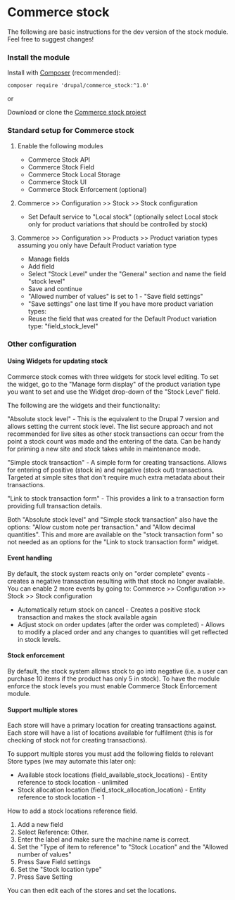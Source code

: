 # Commerce stock
The following are basic instructions for the dev version of the stock module.
Feel free to suggest changes!

### Install the module
Install with [Composer](https://getcomposer.org/) (recommended):
```
composer require 'drupal/commerce_stock:^1.0'
```
or

Download or clone the
[Commerce stock project](https://www.drupal.org/project/commerce_stock)

### Standard setup for Commerce stock
1. Enable the following modules
    * Commerce Stock API
    * Commerce Stock Field
    * Commerce Stock Local Storage
    * Commerce Stock UI
    * Commerce Stock Enforcement (optional)

2. Commerce >> Configuration >> Stock >> Stock configuration
    * Set Default service to "Local stock" (optionally select Local stock only
    for product variations that should be controlled by stock)

3. Commerce >> Configuration >> Products >> Product variation types assuming you
 only have Default Product variation type
    * Manage fields
    * Add field
    * Select "Stock Level" under the "General" section and name the field "stock
     level"
    * Save and continue
    * "Allowed number of values" is set to 1 - "Save field settings"
    * "Save settings" one last time
If you have more product variation types:
   * Reuse the field that was created for the Default Product variation type:
     "field_stock_level"

### Other configuration

#### Using Widgets for updating stock
Commerce stock comes with three widgets for stock level editing.
To set the widget, go to the "Manage form display" of the product variation
type you want to set and use the Widget drop-down of the "Stock Level" field.

The following are the widgets and their functionality:

"Absolute stock level" - This is the equivalent to the Drupal 7 version and
allows setting the current stock level. The list secure approach and not
recommended for live sites as other stock transactions can occur from the point
a stock count was made and the entering of the data. Can be handy for priming a
new site and stock takes while in maintenance mode.

"Simple stock transaction" - A simple form for creating transactions. Allows
for entering of positive (stock in) and negative (stock out) transactions.
Targeted at simple sites that don't require much extra metadata about their
transactions.

"Link to stock transaction form" - This provides a link to a transaction form
providing full transaction details.

Both "Absolute stock level" and "Simple stock transaction" also have the
options: "Allow custom note per transaction." and "Allow decimal quantities".
This and more are available on the "stock transaction form" so not needed as
an options for the "Link to stock transaction form" widget.

#### Event handling
By default, the stock system reacts only on "order complete" events - creates a
negative transaction resulting with that stock no longer available.
You can enable 2 more events by going to:
Commerce >> Configuration >> Stock >> Stock configuration
  * Automatically return stock on cancel - Creates a positive stock transaction
  and makes the stock available again
  * Adjust stock on order updates (after the order was completed) - Allows to
  modify a placed order and any changes to quantities will get reflected in
  stock levels.

#### Stock enforcement
By default, the stock system allows stock to go into negative (i.e. a user can
purchase 10 items if the product has only 5 in stock). To have the module
enforce the stock levels you must enable Commerce Stock Enforcement module.

#### Support multiple stores
Each store will have a primary location for creating transactions against. Each
store will have a list of locations available for fulfilment (this is for
checking of stock not for creating transactions).

To support multiple stores you must add the following fields to relevant Store
types (we may automate this later on):
  *  Available stock locations (field_available_stock_locations) - Entity
  reference to stock location - unlimited
  *  Stock allocation location (field_stock_allocation_location) - Entity
  reference to stock location - 1

How to add a stock locations reference field.
1. Add a new field
2. Select Reference: Other.
3. Enter the label and make sure the machine name is correct.
4. Set the "Type of item to reference" to "Stock Location" and the "Allowed number of values"
5. Press Save Field settings
6. Set the "Stock location type"
7. Press Save Setting


You can then edit each of the stores and set the locations.
